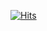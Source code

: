 [![Hits](https://hits.seeyoufarm.com/api/count/incr/badge.svg?url=https%3A%2F%2Fgithub.com%2Fmyway00%2Fhit-counter&count_bg=%238895E5&title_bg=%23000000&icon=skyliner.svg&icon_color=%23E7E7E7&title=dongyun&edge_flat=false)](https://hits.seeyoufarm.com)

